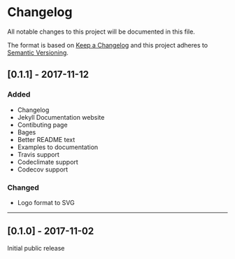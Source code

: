 # Changelog
All notable changes to this project will be documented in this file.

The format is based on [Keep a Changelog](http://keepachangelog.com/en/1.0.0/)
and this project adheres to [Semantic Versioning](http://semver.org/spec/v2.0.0.html).

## [0.1.1] - 2017-11-12
### Added
  - Changelog
  - Jekyll Documentation website
  - Contibuting page
  - Bages
  - Better README text
  - Examples to documentation
  - Travis support
  - Codeclimate support
  - Codecov support

### Changed
  - Logo format to SVG

---

## [0.1.0] - 2017-11-02
Initial public release

